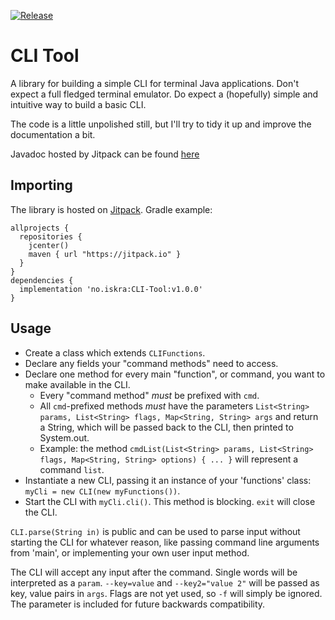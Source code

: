 [![Release](https://jitpack.io/v/no.iskra/CLI-Tool.svg)](https://jitpack.io/#no.iskra/CLI-Tool)

# CLI Tool

A library for building a simple CLI for terminal Java applications. Don't expect a full fledged terminal emulator. Do expect a (hopefully) simple and intuitive way to build a basic CLI.

The code is a little unpolished still, but I'll try to tidy it up and improve the documentation a bit.

Javadoc hosted by Jitpack can be found [here](https://javadoc.jitpack.io/no/iskra/CLI-Tool/1.0.2/javadoc/)

## Importing

The library is hosted on [Jitpack](https://jitpack.io/#no.iskra/CLI-Tool). Gradle example:

    allprojects {
      repositories {
        jcenter()
        maven { url "https://jitpack.io" }
      }
    }
    dependencies {
      implementation 'no.iskra:CLI-Tool:v1.0.0'
    }

## Usage

* Create a class which extends `CLIFunctions`.
* Declare any fields your "command methods" need to access.
* Declare one method for every main "function", or command, you want to make available in the CLI.
  * Every "command method" _must_ be prefixed with `cmd`.
  * All `cmd`-prefixed methods _must_ have the parameters `List<String> params, List<String> flags, Map<String, String> args` and return a String, which will be passed back to the CLI, then printed to System.out.
  * Example: the method `cmdList(List<String> params, List<String> flags, Map<String, String> options) { ... }` will represent a command `list`.
* Instantiate a new CLI, passing it an instance of your 'functions' class: `myCli = new CLI(new myFunctions())`.
* Start the CLI with `myCli.cli()`. This method is blocking. `exit` will close the CLI.

`CLI.parse(String in)` is public and can be used to parse input without starting the CLI for whatever reason, like passing command line arguments from 'main', or implementing your own user input method.

The CLI will accept any input after the command. Single words will be interpreted as a `param`. `--key=value` and `--key2="value 2"` will be passed as key, value pairs in `args`. Flags are not yet used, so `-f` will simply be ignored. The parameter is included for future backwards compatibility.
